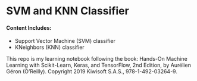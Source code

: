 # SVM and KNN Classifier

#### Content Includes:
- Support Vector Machine (SVM) classifier
- KNeighbors (KNN) classifier

This repo is my learning notebook following the book:
Hands-On Machine Learning with
Scikit-Learn, Keras, and TensorFlow, 2nd Edition, by Aurélien Géron (O’Reilly).
Copyright 2019 Kiwisoft S.A.S., 978-1-492-03264-9.
